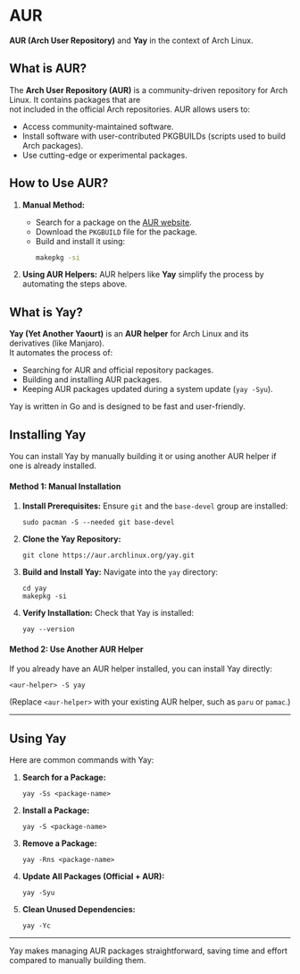 # AUR

**AUR (Arch User Repository)** and **Yay** in the context of Arch Linux.

## What is AUR?

The **Arch User Repository (AUR)** is a community-driven repository for Arch Linux. It contains packages that are <br/>
not included in the official Arch repositories. AUR allows users to:<br/>
- Access community-maintained software.<br/>
- Install software with user-contributed PKGBUILDs (scripts used to build Arch packages).<br/>
- Use cutting-edge or experimental packages.<br/>

## How to Use AUR?

1. **Manual Method:**
   - Search for a package on the [AUR website](https://aur.archlinux.org/).
   - Download the `PKGBUILD` file for the package.
   - Build and install it using:
     ```bash
     makepkg -si
     ```

2. **Using AUR Helpers:**
   AUR helpers like **Yay** simplify the process by automating the steps above.

## What is Yay?

**Yay (Yet Another Yaourt)** is an **AUR helper** for Arch Linux and its derivatives (like Manjaro). <br/>
It automates the process of:
- Searching for AUR and official repository packages.
- Building and installing AUR packages.
- Keeping AUR packages updated during a system update (`yay -Syu`).

Yay is written in Go and is designed to be fast and user-friendly.


## Installing Yay

You can install Yay by manually building it or using another AUR helper if one is already installed.<br/>

#### Method 1: Manual Installation
1. **Install Prerequisites:**
   Ensure `git` and the `base-devel` group are installed:
   ```
   sudo pacman -S --needed git base-devel
   ```

2. **Clone the Yay Repository:**
   ```
   git clone https://aur.archlinux.org/yay.git
   ```

3. **Build and Install Yay:**
   Navigate into the `yay` directory:
   ```
   cd yay
   makepkg -si
   ```

4. **Verify Installation:**
   Check that Yay is installed:
   ```
   yay --version
   ```

#### Method 2: Use Another AUR Helper
If you already have an AUR helper installed, you can install Yay directly:
```
<aur-helper> -S yay
```
(Replace `<aur-helper>` with your existing AUR helper, such as `paru` or `pamac`.)

---

## Using Yay

Here are common commands with Yay:

1. **Search for a Package:**
   ```
   yay -Ss <package-name>
   ```

2. **Install a Package:**
   ```
   yay -S <package-name>
   ```

3. **Remove a Package:**
   ```
   yay -Rns <package-name>
   ```

4. **Update All Packages (Official + AUR):**
   ```
   yay -Syu
   ```

5. **Clean Unused Dependencies:**
   ```
   yay -Yc
   ```

---

Yay makes managing AUR packages straightforward, saving time and effort compared to manually building them.
